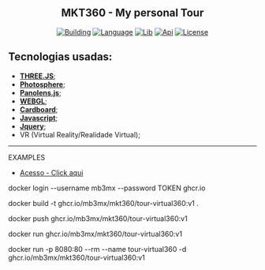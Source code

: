  
<h2 align="center">
    <b>MKT360 - My personal Tour</b>
</h2>

<p align="center">
    <a href="#"><img src="https://img.shields.io/badge/version-2.0.5-%231081c2" alt="Building"></a>
    <a href="#"><img src="https://img.shields.io/badge/language-JS-%23f7df1e" alt="Language"></a>
    <a href="#"><img src="https://img.shields.io/badge/lib-Jquery-%230868ab" alt="Lib"></a>
    <a href="#"><img src="https://img.shields.io/badge/api-three.js-%2361b645" alt="Api"></a>
    <a href="#"><img src="https://img.shields.io/badge/license-MIT-green" alt="License"></a>
</p>

  

## Tecnologias usadas:
- **[THREE.JS](https://threejs.org)**;
- **[Photosphere](https://photo-sphere-viewer.js.org/)**;
- **[Panolens.js](https://github.com/pchen66/panolens.js)**;
- **[WEBGL](https://get.webgl.org/)**;
- **[Cardboard](https://arvr.google.com/)**;
- **[Javascript](https://developer.mozilla.org/pt-BR/docs/Web/JavaScript)**;
- **[Jquery](https://jquery.com/)**;
- VR (Virtual Reality/Realidade Virtual);

<hr>
EXAMPLES 

- [Acesso - Click  aqui](https://mkt360.gnssys.com/)


docker login --username mb3mx --password TOKEN ghcr.io

docker build -t  ghcr.io/mb3mx/mkt360/tour-virtual360:v1 .

docker push ghcr.io/mb3mx/mkt360/tour-virtual360:v1

docker run ghcr.io/mb3mx/mkt360/tour-virtual360:v1

 docker run -p 8080:80 --rm --name tour-virtual360 -d ghcr.io/mb3mx/mkt360/tour-virtual360:v1
